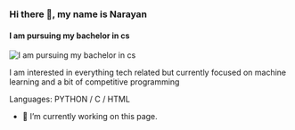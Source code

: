 ### Hi there 👋, my name is Narayan
#### I am pursuing my bachelor in cs
![I am pursuing my bachelor in cs](https://gifimage.net/wp-content/uploads/2017/10/cat-shitposting-gif-1.gif)

I am interested in everything tech related but currently focused on machine learning and a bit of competitive programming

Languages: PYTHON / C /  HTML 

- 🔭 I’m currently working on this page. 




